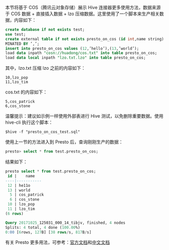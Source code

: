 本节将基于 COS（腾讯云对象存储）展示 Hive 连接器更多使用方法，数据来源于 COS 数据 + 直接插入数据 + lzo 压缩数据。这里使用了一个脚本来生产相关数据，内容如下：

``` sql
create database if not exists test;
use test;
create external table if not exists presto_on_cos (id int,name string) ROW FORMAT DELIMITED FIELDS TER
MINATED BY ’,’;
insert into presto_on_cos values (12,’hello’),(13,’world’);
load data inpath "cosn://huadong/cos.txt" into table presto_on_cos;
load data local inpath "lzo.txt.lzo" into table presto_on_cos;
```

其中，lzo.txt 压缩 lzo 之前的内容如下：

``` 
10,lzo_pop
11,lzo_tim
```

cos.txt 的内容如下：

```
5,cos_patrick
6,cos_stone
```

温馨提示：建议如示例一样使用外部表进行 Hive 测试，以免删除重要数据。使用 hive-cli 执行这个脚本：

``` shell
$hive -f "presto_on_cos_test.sql"
```

使用上一节的方法进入到 Presto 后，查询刚刚生产的数据：

``` sql
presto> select * from test.presto_on_cos;
```
结果如下：

``` sql
presto select * from test.presto_on_cos;
 id |    name
----|-----------
 12 | he11o
 13 | world
  5 | cos_patrick
  6 | cos_stone
 10 | lzo_pop
 11 | lzo_tim
(6 rows)

Query 20171025_125031_000_14_tibjv, finished, 4 nodes
Splits: 4 total, 4 done (100.00%)
0:00 [6rows, 127B] [38 rows/s, 817B/s]
```

有关 Presto 更多用法，可参考：[官方文档](https://prestodb.io/docs/current/)和[中文文档](http://prestodb-china.com/docs/current/index.html)

